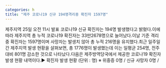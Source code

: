 ```yaml
---
categories: h
title: "제주 코로나19 신규 194명격리중 확진자 1597명"
---
```

제주지역 25일 오전 11시 발표 코로나19 신규 확진자는 194명 발생했다고 밝혔다.이에따라 제주지역 총 누적 코로나19 확진자는 33만2678명으로 늘어났다.이날 기준 격리중 확진자는 1597명이며 사망자는 발생치 않아 총 누적 216명을 유지했다.최근 일주일간 제주지역 발생 현황을 살펴보면, 총 1776명이 발생했는데 이는 일평균 254명, 전주 대비 801명 감소한 것으로 나타났다.다음은 제주방역당국에서 제공한 코로나19 확진자 발생 현황 내역이다.▶ 확진자 발생 현황 (단위 : 명) ※ 위중증 0명 / 신규 사망자 0명 /